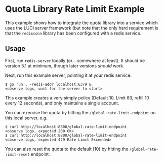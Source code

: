 # Quota Library Rate Limit Example

This example shows how to integrate the quota library into a service which uses
the LUCI server framework (but note that the only hard requirement is that the
`redisconn` library has been configured with a redis service.

## Usage

First, run `redis-server` locally (or... somewhere at least). It should be
version 5.1 at minimum, though later versions _should_ work.

Next, run this example server, pointing it at your redis service.
```shell
$ go run . -redis-addr localhost:6379 &
<observe logs, wait for the server to start>
```

This example creates a very simply policy (Default 10, Limit 60, refill 10 every
12 seconds), and only maintains a single account.

You can exercise the quota by hitting the `/global-rate-limit-endpoint` on this
local server, e.g.

```shell
$ curl http://localhost:8800/global-rate-limit-endpoint
<observe logs, expected 200 OK>
$ curl http://localhost:8800/global-rate-limit-endpoint
<observe logs, expected 429 Rate Limit Exceeded>
```

You can also reset the quota to the default (10) by hitting the
`/global-rate-limit-reset` endpoint.
